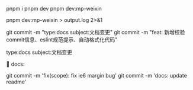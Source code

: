 pnpm i
pnpm dev
pnpm dev:mp-weixin

pnpm dev:mp-weixin > output.log 2>&1

git commit -m "type:docs subject:文档变更"
git commit -m "feat: 新增校验commit信息、eslint规范提示、自动格式化代码"

type:docs
subject:文档变更

📃 docs:

git commit -m 'fix(scope): fix ie6 margin bug'
git commit -m 'docs: update readme'
